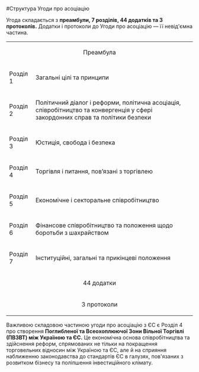 #Структура Угоди про асоціацію

Угода складається з **преамбули, 7 розділів, 44 додатків та 3 протоколів.** Додатки і протоколи до Угоди про асоціацію — її невід&#39;ємна частина.

<table>
<tbody>
<tr>
<td colspan="2" align="center">
<p><span style="font-weight: 400;">Преамбула</span></p>
</td>
</tr>
<tr>
<td>
<p><span style="font-weight: 400;">Розділ 1</span></p>
</td>
<td>
<p><span style="font-weight: 400;">Загальні цілі та принципи </span></p>
</td>
</tr>
<tr>
<td>
<p><span style="font-weight: 400;">Розділ 2</span></p>
</td>
<td>
<p><span style="font-weight: 400;">Політичний діалог і реформи, політична асоціація, співробітництво та конвергенція у сфері закордонних справ та політики безпеки</span></p>
</td>
</tr>
<tr>
<td>
<p><span style="font-weight: 400;">Розділ 3</span></p>
</td>
<td>
<p><span style="font-weight: 400;">Юстиція, свобода і безпека</span></p>
</td>
</tr>
<tr>
<td>
<p><span style="font-weight: 400;">Розділ 4</span></p>
</td>
<td>
<p><span style="font-weight: 400;">Торгівля і питання, пов&rsquo;язані з торгівлею</span></p>
</td>
</tr>
<tr>
<td>
<p><span style="font-weight: 400;">Розділ 5</span></p>
</td>
<td>
<p><span style="font-weight: 400;">Економічне і секторальне співробітництво</span></p>
</td>
</tr>
<tr>
<td>
<p><span style="font-weight: 400;">Розділ 6</span></p>
</td>
<td>
<p><span style="font-weight: 400;">Фінансове співробітництво та положення щодо боротьби з шахрайством</span></p>
</td>
</tr>
<tr>
<td>
<p><span style="font-weight: 400;">Розділ 7</span></p>
</td>
<td>
<p><span style="font-weight: 400;">Інституційні, загальні та прикінцеві положення</span></p>
</td>
</tr>
<tr>
<td colspan="2" align="center">
<p><span style="font-weight: 400;">44 додатки</span></p>
</td>
</tr>
<tr>
<td colspan="2" align="center">
<p><span style="font-weight: 400;">3 протоколи</span></p>
</td>
</tr>
</tbody>
</table>



Важливою складовою частиною угоди про асоціацію з ЄС є Розділ 4 про створення **Поглибленої та Всеохоплюючої Зони Вільної Торгівлі (ПВЗВТ) між Україною та ЄС.** Це економічна основа співробітництва та здійснення реформ, спрямованих не тільки на покращення торговельних відносин між Україною та ЄС, але й на сприяння наближенню законодавства до стандартів ЄС в галузях, пов&#39;язаних з розвитком бізнесу та поліпшення інвестиційного клімату.
